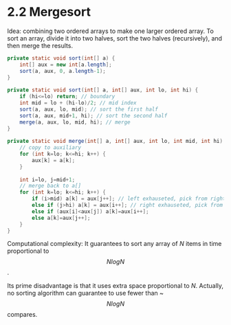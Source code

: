 # 2.2 Mergesort

Idea: combining two ordered arrays to make one larger ordered array. To sort an array, divide it into two halves, sort the two halves \(recursively\), and then merge the results.

```java
private static void sort(int[] a) {
    int[] aux = new int[a.length];
    sort(a, aux, 0, a.length-1);
}
    
private static void sort(int[] a, int[] aux, int lo, int hi) {
    if (hi<=lo) return; // boundary
    int mid = lo + (hi-lo)/2; // mid index
    sort(a, aux, lo, mid); // sort the first half
    sort(a, aux, mid+1, hi); // sort the second half
    merge(a, aux, lo, mid, hi); // merge
}
    
private static void merge(int[] a, int[] aux, int lo, int mid, int hi) {
    // copy to auxiliary
    for (int k=lo; k<=hi; k++) {
        aux[k] = a[k];
    }
        
    int i=lo, j=mid+1;
    // merge back to a[]
    for (int k=lo; k<=hi; k++) {
        if (i>mid) a[k] = aux[j++]; // left exhauseted, pick from right
        else if (j>hi) a[k] = aux[i++]; // right exhauseted, pick from left
        else if (aux[i]<aux[j]) a[k]=aux[i++];
        else a[k]=aux[j++];
    }
}
```

Computational complexity: It guarantees to sort any array of _N_ items in time proportional to $$NlogN$$. 

Its prime disadvantage is that it uses extra space proportional to _N_. Actually, no sorting algorithm can guarantee to use fewer than ~$$NlogN$$ compares.

